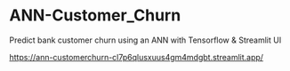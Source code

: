 # ANN-Customer_Churn
Predict bank customer churn using an ANN with Tensorflow &amp; Streamlit UI

https://ann-customerchurn-cl7p6qlusxuus4gm4mdgbt.streamlit.app/
